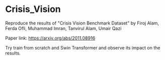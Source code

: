 # Crisis_Vision

Reproduce the results of "Crisis Vision Benchmark Dataset" by Firoj Alam, Ferda Ofli, Muhammad Imran, Tanvirul Alam, Umair Qazi

Paper link: https://arxiv.org/abs/2011.08916

Try train from scratch and Swin Transformer and observe its impact on the results.

